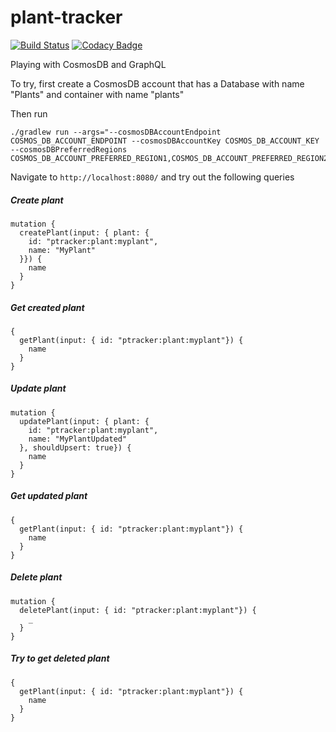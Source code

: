 # plant-tracker
[![Build Status](https://travis-ci.com/vgkholla/interests-network.svg?token=xJUBNqLxdQWLRs7Mz3ya&branch=master)](https://travis-ci.com/vgkholla/interests-network)
[![Codacy Badge](https://app.codacy.com/project/badge/Grade/56437f45d4934e95b9e85589e853f657)](https://www.codacy.com/manual/vgkholla/interests-network?utm_source=github.com&amp;utm_medium=referral&amp;utm_content=vgkholla/interests-network&amp;utm_campaign=Badge_Grade)

Playing with CosmosDB and GraphQL

To try, first create a CosmosDB account that has a Database with name "Plants" and container with name "plants"

Then run
```
./gradlew run --args="--cosmosDBAccountEndpoint COSMOS_DB_ACCOUNT_ENDPOINT --cosmosDBAccountKey COSMOS_DB_ACCOUNT_KEY --cosmosDBPreferredRegions COSMOS_DB_ACCOUNT_PREFERRED_REGION1,COSMOS_DB_ACCOUNT_PREFERRED_REGION2"
```

Navigate to `http://localhost:8080/` and try out the following queries

##### Create plant

```
mutation {
  createPlant(input: { plant: {
    id: "ptracker:plant:myplant",
    name: "MyPlant"
  }}) {
    name
  }
}
```

##### Get created plant

```
{
  getPlant(input: { id: "ptracker:plant:myplant"}) {
    name
  }
}
```

##### Update plant

```
mutation {
  updatePlant(input: { plant: {
    id: "ptracker:plant:myplant",
    name: "MyPlantUpdated"
  }, shouldUpsert: true}) {
    name
  }
}
```

##### Get updated plant

```
{
  getPlant(input: { id: "ptracker:plant:myplant"}) {
    name
  }
}
```

##### Delete plant

```
mutation {
  deletePlant(input: { id: "ptracker:plant:myplant"}) {
    _
  }
}
```

##### Try to get deleted plant

```
{
  getPlant(input: { id: "ptracker:plant:myplant"}) {
    name
  }
}
```
